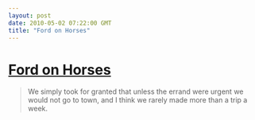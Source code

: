 ```yaml
---
layout: post
date: 2010-05-02 07:22:00 GMT
title: "Ford on Horses"
---
```

# [Ford on Horses](http://aefing.com/post/560040213)

> We simply took for granted that unless the errand were urgent we would not go to town, and I think we rarely made more than a trip a week.